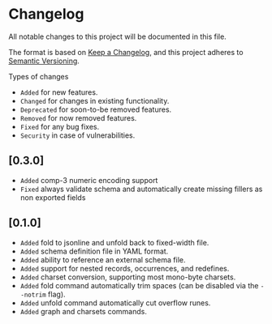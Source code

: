# Changelog

All notable changes to this project will be documented in this file.

The format is based on [Keep a Changelog](https://keepachangelog.com/en/1.1.0/),
and this project adheres to [Semantic Versioning](https://semver.org/spec/v2.0.0.html).

Types of changes

- `Added` for new features.
- `Changed` for changes in existing functionality.
- `Deprecated` for soon-to-be removed features.
- `Removed` for now removed features.
- `Fixed` for any bug fixes.
- `Security` in case of vulnerabilities.

## [0.3.0]

- `Added` comp-3 numeric encoding support
- `Fixed` always validate schema and automatically create missing fillers as non exported fields

## [0.1.0]

- `Added` fold to jsonline and unfold back to fixed-width file.
- `Added` schema definition file in YAML format.
- `Added` ability to reference an external schema file.
- `Added` support for nested records, occurrences, and redefines.
- `Added` charset conversion, supporting most mono-byte charsets.
- `Added` fold command automatically trim spaces (can be disabled via the `--notrim` flag).
- `Added` unfold command automatically cut overflow runes.
- `Added` graph and charsets commands.
